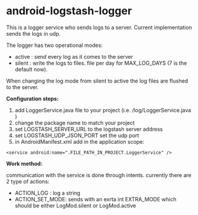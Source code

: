 android-logstash-logger
=======================

This is a logger service who sends logs to a server.
Current implementation sends the logs in udp.

The logger has two operational modes:
- active : send every log as it comes to the server
- silent : write the logs to files. file per day for MAX_LOG_DAYS (7 is the default now).
 
When changing the log mode from silent to active the log files are flushed to the server.

<b>Configuration steps:</b>

1. add LoggerService.java file to your project (i.e. /log/LoggerService.java )
2. change the package name to match your project
3. set LOGSTASH_SERVER_URL to the logstash server address
4. set LOGSTASH_UDP_JSON_PORT set the udp port
5. in AndroidManifest.xml add in the application scope:
  ```
<service android:name=".FILE_PATH_IN_PROJECT.LoggerService" />
  ```

<b>Work method:</b>

communication with the service is done through intents. currently there are 2 type of actions:
- ACTION_LOG : log a string
- ACTION_SET_MODE: sends with an exrta int EXTRA_MODE which should be either LogMod.silent or LogMod.active

